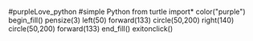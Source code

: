 #purpleLove_python
#simple Python
from turtle import*
color("purple")
begin_fill()
pensize(3)
left(50)
forward(133)
circle(50,200)
right(140)
circle(50,200)
forward(133)
end_fill()
exitonclick()
